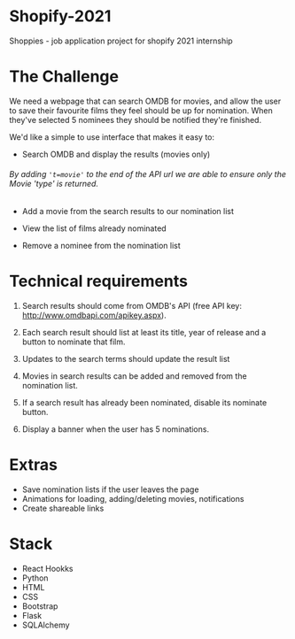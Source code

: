 # Shopify-2021
Shoppies - job application project for shopify 2021 internship

# The Challenge

We need a webpage that can search OMDB for movies, and allow the user to save their favourite films they feel should be up for nomination. 
When they've selected 5 nominees they should be notified they're finished.

We'd like a simple to use interface that makes it easy to:
- Search OMDB and display the results (movies only)
###### By adding `'t=movie'` to the end of the API url we are able to ensure only the Movie 'type' is returned. 

- Add a movie from the search results to our nomination list

- View the list of films already nominated

- Remove a nominee from the nomination list

# Technical requirements

1. Search results should come from OMDB's API (free API key: http://www.omdbapi.com/apikey.aspx).

1. Each search result should list at least its title, year of release and a button to nominate that film.

1. Updates to the search terms should update the result list

1. Movies in search results can be added and removed from the nomination list.

1. If a search result has already been nominated, disable its nominate button.

1. Display a banner when the user has 5 nominations.

# Extras

 - Save nomination lists if the user leaves the page
 - Animations for loading, adding/deleting movies, notifications
 - Create shareable links


# Stack

- React Hookks
- Python
- HTML
- CSS
- Bootstrap
- Flask
- SQLAlchemy
